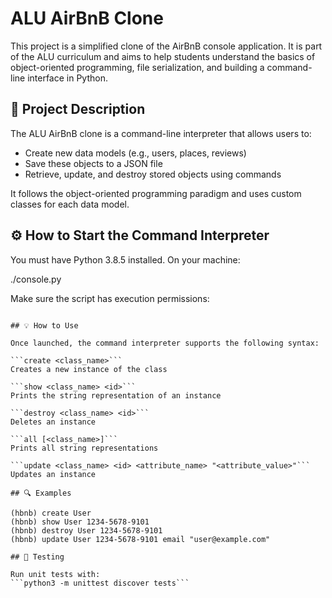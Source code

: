 # ALU AirBnB Clone

This project is a simplified clone of the AirBnB console application. It is part of the ALU curriculum and aims to help students understand the basics of object-oriented programming, file serialization, and building a command-line interface in Python.

## 📜 Project Description

The ALU AirBnB clone is a command-line interpreter that allows users to:
- Create new data models (e.g., users, places, reviews)
- Save these objects to a JSON file
- Retrieve, update, and destroy stored objects using commands

It follows the object-oriented programming paradigm and uses custom classes for each data model.

## ⚙️ How to Start the Command Interpreter

You must have Python 3.8.5 installed. On your machine:

./console.py

Make sure the script has execution permissions:
```chmod +x console.py

## 💡 How to Use

Once launched, the command interpreter supports the following syntax:

```create <class_name>```
Creates a new instance of the class

```show <class_name> <id>```
Prints the string representation of an instance

```destroy <class_name> <id>```
Deletes an instance

```all [<class_name>]```
Prints all string representations

```update <class_name> <id> <attribute_name> "<attribute_value>"```
Updates an instance

## 🔍 Examples

(hbnb) create User
(hbnb) show User 1234-5678-9101
(hbnb) destroy User 1234-5678-9101
(hbnb) update User 1234-5678-9101 email "user@example.com"

## 🧪 Testing

Run unit tests with:
```python3 -m unittest discover tests```
